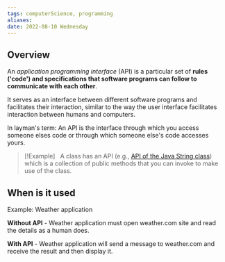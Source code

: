 ```yaml
---
tags: computerScience, programming
aliases: 
date: 2022-08-10 Wednesday
---
```


## Overview

An *application programming interface* (API) is a particular set of **rules ('code') and specifications that software programs can follow to communicate with each other**. 

It serves as an interface between different software programs and facilitates their interaction, similar to the way the user interface facilitates interaction between humans and computers.

In layman's term: An API is the interface through which you access someone elses code or through which someone else's code accesses yours. 


> [!Example]  
> A class has an API (e.g., [API of the Java String class](https://docs.oracle.com/javase/9/docs/api/java/lang/String.html)) which is a collection of public methods that you can invoke to make use of the class.

## When is it used

Example: Weather application

**Without API** - Weather application must open weather.com site and read the details as a human does.

**With API** - Weather application will send a message to weather.com and receive the result and then display it.